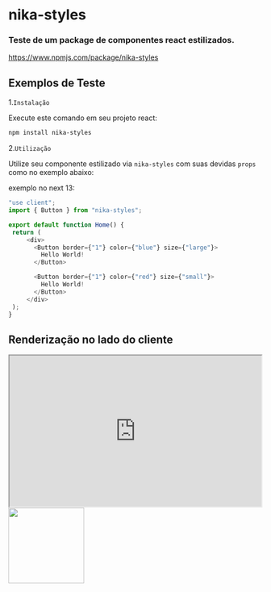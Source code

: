 # nika-styles

### Teste de um package de componentes react estilizados.


https://www.npmjs.com/package/nika-styles

## Exemplos de Teste

1.`Instalação`

Execute este comando em seu projeto react:

```Bash
npm install nika-styles
```
 
 2.`Utilização`
 
 Utilize seu componente estilizado via `nika-styles` com suas devidas `props` como no exemplo abaixo:
 
 exemplo no next 13:
 ```Javascript 
"use client";
import { Button } from "nika-styles";

export default function Home() {
  return (
      <div>
        <Button border={"1"} color={"blue"} size={"large"}>
          Hello World!
        </Button>

        <Button border={"1"} color={"red"} size={"small"}>
          Hello World!
        </Button>
      </div>
  );
}

 ```
  
  ## Renderização no lado do cliente
  
  <iframe src="https://br.freepik.com/fotos-gratis/terra-e-galaxia-elementos-desta-imagem-fornecidos-pela-nasa_13180419.htm#query=planeta&position=0&from_view=keyword&track=sph" width="500" height="300"></iframe>
  
  <img height="150px" src="https://raw.githubusercontent.com/Diotto6/nika-ui/master/assets/buttonImage.jpg"/>
  
 
